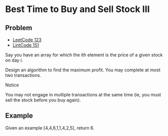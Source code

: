 Best Time to Buy and Sell Stock III
===



Problem
-------

- [LeetCode 123](https://oj.leetcode.com/problems/best-time-to-buy-and-sell-stock-iii/)
- [LintCode 151](http://www.lintcode.com/en/problem/best-time-to-buy-and-sell-stock-iii/)

Say you have an array for which the ith element is the price of a given stock on day i.

Design an algorithm to find the maximum profit. You may complete at most two transactions.

Notice

You may not engage in multiple transactions at the same time (ie, you must sell the stock before you buy again).

Example
-------

Given an example [4,4,6,1,1,4,2,5], return 6.


